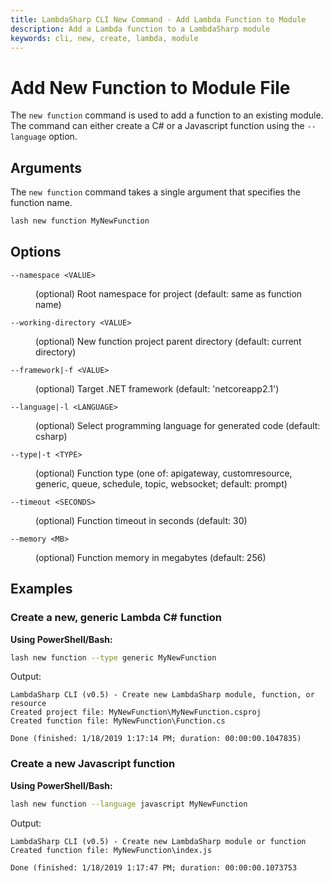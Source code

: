 ```yaml
---
title: LambdaSharp CLI New Command - Add Lambda Function to Module
description: Add a Lambda function to a LambdaSharp module
keywords: cli, new, create, lambda, module
---
```

# Add New Function to Module File

The `new function` command is used to add a function to an existing module. The command can either create a C# or a Javascript function using the `--language` option.

## Arguments

The `new function` command takes a single argument that specifies the function name.

```bash
lash new function MyNewFunction
```

## Options

<dl>

<dt><code>--namespace &lt;VALUE&gt;</code></dt>
<dd>

(optional) Root namespace for project (default: same as function name)
</dd>

<dt><code>--working-directory &lt;VALUE&gt;</code></dt>
<dd>

(optional) New function project parent directory (default: current directory)
</dd>

<dt><code>--framework|-f &lt;VALUE&gt;</code></dt>
<dd>

(optional) Target .NET framework (default: 'netcoreapp2.1')
</dd>

<dt><code>--language|-l &lt;LANGUAGE&gt;</code></dt>
<dd>

(optional) Select programming language for generated code (default: csharp)
</dd>

<dt><code>--type|-t &lt;TYPE&gt;</code></dt>
<dd>

(optional) Function type (one of: apigateway, customresource, generic, queue, schedule, topic, websocket; default: prompt)
</dd>

<dt><code>--timeout &lt;SECONDS&gt;</code></dt>
<dd>

(optional) Function timeout in seconds (default: 30)
</dd>

<dt><code>--memory &lt;MB&gt;</code></dt>
<dd>

(optional) Function memory in megabytes (default: 256)
</dd>

</dl>

## Examples

### Create a new, generic Lambda C# function

__Using PowerShell/Bash:__
```bash
lash new function --type generic MyNewFunction
```

Output:
```
LambdaSharp CLI (v0.5) - Create new LambdaSharp module, function, or resource
Created project file: MyNewFunction\MyNewFunction.csproj
Created function file: MyNewFunction\Function.cs

Done (finished: 1/18/2019 1:17:14 PM; duration: 00:00:00.1047835)
```

### Create a new Javascript function

__Using PowerShell/Bash:__
```bash
lash new function --language javascript MyNewFunction
```

Output:
```
LambdaSharp CLI (v0.5) - Create new LambdaSharp module or function
Created function file: MyNewFunction\index.js

Done (finished: 1/18/2019 1:17:47 PM; duration: 00:00:00.1073753
```
